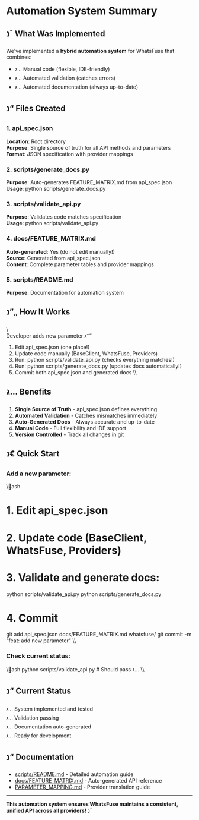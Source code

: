 ﻿# Automation System Summary

## נ¯ What Was Implemented

We've implemented a **hybrid automation system** for WhatsFuse that combines:
- ג… Manual code (flexible, IDE-friendly)
- ג… Automated validation (catches errors)
- ג… Automated documentation (always up-to-date)

## נ“ Files Created

### 1. api_spec.json
**Location**: Root directory  
**Purpose**: Single source of truth for all API methods and parameters  
**Format**: JSON specification with provider mappings

### 2. scripts/generate_docs.py
**Purpose**: Auto-generates FEATURE_MATRIX.md from api_spec.json  
**Usage**: python scripts/generate_docs.py

### 3. scripts/validate_api.py  
**Purpose**: Validates code matches specification  
**Usage**: python scripts/validate_api.py

### 4. docs/FEATURE_MATRIX.md
**Auto-generated**: Yes (do not edit manually!)  
**Source**: Generated from api_spec.json  
**Content**: Complete parameter tables and provider mappings

### 5. scripts/README.md
**Purpose**: Documentation for automation system

## נ”„ How It Works

\\\
Developer adds new parameter
        ג†“
1. Edit api_spec.json (one place!)
2. Update code manually (BaseClient, WhatsFuse, Providers)
3. Run: python scripts/validate_api.py (checks everything matches!)
4. Run: python scripts/generate_docs.py (updates docs automatically!)
5. Commit both api_spec.json and generated docs
\\\

## ג… Benefits

1. **Single Source of Truth** - api_spec.json defines everything
2. **Automated Validation** - Catches mismatches immediately
3. **Auto-Generated Docs** - Always accurate and up-to-date
4. **Manual Code** - Full flexibility and IDE support
5. **Version Controlled** - Track all changes in git

## נ€ Quick Start

### Add a new parameter:
\\\ash
# 1. Edit api_spec.json
# 2. Update code (BaseClient, WhatsFuse, Providers)
# 3. Validate and generate docs:
python scripts/validate_api.py
python scripts/generate_docs.py
# 4. Commit
git add api_spec.json docs/FEATURE_MATRIX.md whatsfuse/
git commit -m \"feat: add new parameter\"
\\\

### Check current status:
\\\ash
python scripts/validate_api.py  # Should pass ג…
\\\

## נ“ Current Status

ג… System implemented and tested  
ג… Validation passing  
ג… Documentation auto-generated  
ג… Ready for development

## נ“ Documentation

- [scripts/README.md](scripts/README.md) - Detailed automation guide
- [docs/FEATURE_MATRIX.md](docs/FEATURE_MATRIX.md) - Auto-generated API reference
- [PARAMETER_MAPPING.md](docs/PARAMETER_MAPPING.md) - Provider translation guide

---

**This automation system ensures WhatsFuse maintains a consistent, unified API across all providers!** נ¯
